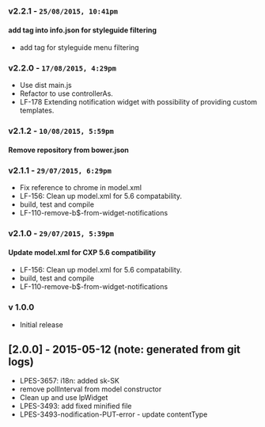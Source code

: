 ### v2.2.1 - `25/08/2015, 10:41pm`
#### add tag into info.json for styleguide filtering  
* add tag for styleguide menu filtering  


### v2.2.0 - `17/08/2015, 4:29pm`
* Use dist main.js  
* Refactor to use controllerAs.  
* LF-178 Extending notification widget with possibility of providing custom templates.  


### v2.1.2 - `10/08/2015, 5:59pm`
#### Remove repository from bower.json  


### v2.1.1 - `29/07/2015, 6:29pm`
* Fix reference to chrome in model.xml  
* LF-156: Clean up model.xml for 5.6 compatability.  
* build, test and compile  
* LF-110-remove-b$-from-widget-notifications  


### v2.1.0 - `29/07/2015, 5:39pm`
#### Update model.xml for CXP 5.6 compatibility  
* LF-156: Clean up model.xml for 5.6 compatability.  
* build, test and compile  
* LF-110-remove-b$-from-widget-notifications  


### v 1.0.0
* Initial release
## [2.0.0] - 2015-05-12 (note: generated from git logs)

 - LPES-3657: i18n: added sk-SK
 - remove pollInterval from model constructor
 - Clean up and use lpWidget
 - LPES-3493: add fixed  minified file
 - LPES-3493-nodification-PUT-error - update contentType
